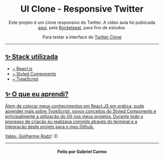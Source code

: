 <h1 align="center">
UI Clone - Responsive Twitter
</h1>

<p align="center">Este projeto é um clone responsivo do Twitter. A vídeo aula foi publicada <a href="https://www.youtube.com/watch?v=K-8z_4xvT3o">aqui</a>, pela <a href="https://rocketseat.com.br/">Rocketseat</a>, para fins de estudos.</p>

<p align="center">Para testar a interface do <a href="https://quirky-tesla-58b1d1.netlify.app">Twitter Clone</p>

<hr>

## ✨ Stack utilizada

-  ~ React.js
-  ~ Styled Components
-  ~ TypeScript

## ✨ O que eu aprendi?

<p>Álem de colocar meus conhecimentos em React.JS em prática, pude aprender mais sobre TypeScript, novos conceitos do Styled Components 
e principalmente a utilização do Git nos meus projetos. Durante todo o processo de criação eu realizava commits através do terminal e a integração deste projeto para o meu Github.</p>

<p>Valeu, <a href="https://github.com/guilhermerodz">Guilherme Rodz</a>! :D </p>
<hr>

<h4 align="center"> Feito por Gabriel Carmo </h4>
